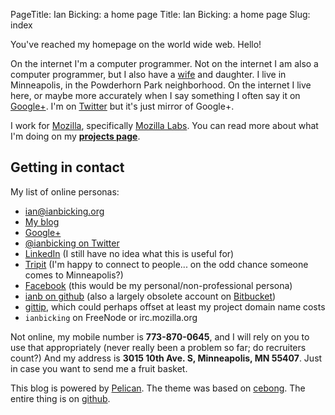 PageTitle: Ian Bicking: a home page
Title: Ian Bicking: a home page
Slug: index

You've reached my homepage on the world wide web.  Hello!

On the internet I'm a computer programmer.  Not on the internet I am also a computer programmer, but I also have a [wife](http://emilymurphy.com) and daughter. I live in Minneapolis, in the Powderhorn Park neighborhood.  On the internet I live here, or maybe more accurately when I say something I often say it on [Google+](https://plus.google.com/+IanBicking/posts).  I'm on [Twitter](https://twitter.com/ianbicking) but it's just mirror of Google+.

I work for [Mozilla](http://www.mozilla.org/), specifically [Mozilla Labs](https://mozillalabs.com/).  You can read more about what I'm doing on my [**projects page**](/projects.html).

## Getting in contact

My list of online personas:

- [ian@ianbicking.org](mailto:ian@ianbicking.org)
- [My blog](/blog/)
- [Google+](https://plus.google.com/+IanBicking/posts)
- [@ianbicking on Twitter](https://twitter.com/ianbicking)
- [LinkedIn](http://www.linkedin.com/in/ianbicking) (I still have no idea what this is useful for)
- [Tripit](https://www.tripit.com/people/ianb) (I'm happy to connect to people... on the odd chance someone comes to Minneapolis?)
- [Facebook](https://www.facebook.com/ianbicking) (this would be my personal/non-professional persona)
- [ianb on github](https://github.com/ianb/) (also a largely obsolete account on [Bitbucket](https://bitbucket.org/ianb))
- [gittip](https://www.gittip.com/ianbicking/), which could perhaps offset at least my project domain name costs
- `ianbicking` on FreeNode or irc.mozilla.org

Not online, my mobile number is **773-870-0645**, and I will rely on you to use that appropriately (never really been a problem so far; do recruiters count?)  And my address is **3015 10th Ave. S, Minneapolis, MN 55407**.  Just in case you want to send me a fruit basket.

This blog is powered by [Pelican](http://getpelican.com/).  The theme was based on [cebong](http://github.com/getpelican/pelican-themes). The entire thing is on [github](https://github.com/ianb/blog).

